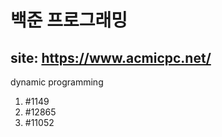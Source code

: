 # 백준 프로그래밍
site: https://www.acmicpc.net/
---------------------------
dynamic programming
1. #1149
2. #12865
3. #11052

